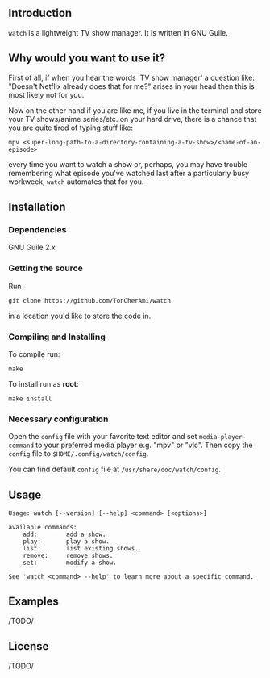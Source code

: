 ## Introduction

`watch` is a lightweight TV show manager. It is written in GNU Guile.

## Why would you want to use it?

First of all, if when you hear the words 'TV show manager' a question like: 
"Doesn't Netflix already does that for me?" arises in your head then this is most likely not 
for you.

Now on the other hand if you are like me, if you live in the terminal and store your
TV shows/anime series/etc. on your hard drive, there is a chance that you are quite tired of
typing stuff like: 
```
mpv <super-long-path-to-a-directory-containing-a-tv-show>/<name-of-an-episode>
```
every time you want to watch a show or, perhaps, you may have trouble remembering what episode
you've watched last after a particularly busy workweek, `watch` automates that for you.

## Installation

### Dependencies

GNU Guile 2.x

### Getting the source

Run 

`git clone https://github.com/TonCherAmi/watch` 

in a location you'd like to store the code in.

### Compiling and Installing

To compile run:

`make`

To install run as **root**:

`make install`

### Necessary configuration

Open the `config` file with your favorite text editor and set `media-player-command`
to your preferred media player e.g. "mpv" or "vlc". 
Then copy the `config` file to `$HOME/.config/watch/config`.

You can find default `config` file at `/usr/share/doc/watch/config`.

## Usage

```
Usage: watch [--version] [--help] <command> [<options>]

available commands:
    add:        add a show.
    play:       play a show.
    list:       list existing shows.
    remove:     remove shows.
    set:        modify a show.
    
See 'watch <command> --help' to learn more about a specific command.
```

## Examples 

/TODO/

## License

/TODO/

